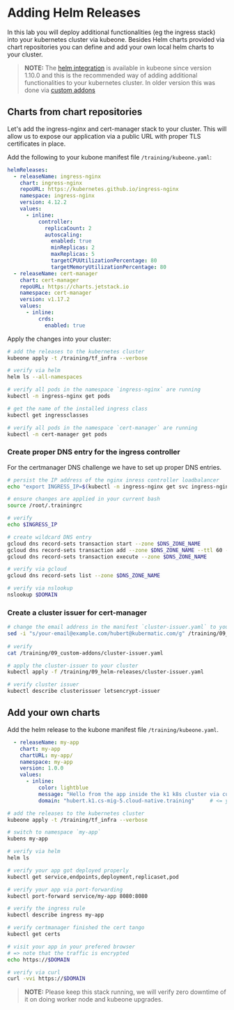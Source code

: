 # Adding Helm Releases

In this lab you will deploy additional functionalities (eg the ingress stack) into your kubernetes cluster via kubeone. Besides Helm charts provided via chart repositories you can define and add your own local helm charts to your cluster.

> **NOTE:**
> The [helm integration](https://docs.kubermatic.com/kubeone/main/guides/helm-integration/) is available in kubeone since version 1.10.0 and this is the recommended way of adding additional functionalities to your kubernetes cluster. In older version this was done via [custom addons](https://docs.kubermatic.com/kubeone/main/guides/addons>)

## Charts from chart repositories

Let's add the ingress-nginx and cert-manager stack to your cluster. This will allow us to expose our application via a public URL with proper TLS certificates in place.

Add the following to your kubone manifest file `/training/kubeone.yaml`:

```yaml
helmReleases:
  - releaseName: ingress-nginx
    chart: ingress-nginx
    repoURL: https://kubernetes.github.io/ingress-nginx
    namespace: ingress-nginx
    version: 4.12.2
    values:
      - inline:
          controller:
            replicaCount: 2
            autoscaling:
              enabled: true
              minReplicas: 2
              maxReplicas: 5
              targetCPUUtilizationPercentage: 80
              targetMemoryUtilizationPercentage: 80
  - releaseName: cert-manager
    chart: cert-manager
    repoURL: https://charts.jetstack.io
    namespace: cert-manager
    version: v1.17.2
    values:
      - inline:
          crds:
            enabled: true
```

Apply the changes into your cluster:

```bash
# add the releases to the kubernetes cluster
kubeone apply -t /training/tf_infra --verbose

# verify via helm
helm ls --all-namespaces

# verify all pods in the namespace `ingress-nginx` are running
kubectl -n ingress-nginx get pods

# get the name of the installed ingress class
kubectl get ingressclasses

# verify all pods in the namespace `cert-manager` are running
kubectl -n cert-manager get pods
```

### Create proper DNS entry for the ingress controller

For the certmanager DNS challenge we have to set up proper DNS entries.

```bash
# persist the IP address of the nginx inress controller loadbalancer
echo "export INGRESS_IP=$(kubectl -n ingress-nginx get svc ingress-nginx-controller -o jsonpath='{.status.loadBalancer.ingress[0].ip}')" >> /root/.trainingrc

# ensure changes are applied in your current bash
source /root/.trainingrc

# verify
echo $INGRESS_IP

# create wildcard DNS entry
gcloud dns record-sets transaction start --zone $DNS_ZONE_NAME
gcloud dns record-sets transaction add --zone $DNS_ZONE_NAME --ttl 60 --name="$DOMAIN." --type A $INGRESS_IP
gcloud dns record-sets transaction execute --zone $DNS_ZONE_NAME

# verify via gcloud
gcloud dns record-sets list --zone $DNS_ZONE_NAME

# verify via nslookup
nslookup $DOMAIN
```

### Create a cluster issuer for cert-manager

```bash
# change the email address in the manifest `cluster-issuer.yaml` to your email address
sed -i "s/your-email@example.com/hubert@kubermatic.com/g" /training/09_custom-addons/cluster-issuer.yaml
 
# verify
cat /training/09_custom-addons/cluster-issuer.yaml

# apply the cluster-issuer to your cluster
kubectl apply -f /training/09_helm-releases/cluster-issuer.yaml

# verify cluster issuer
kubectl describe clusterissuer letsencrypt-issuer
```

## Add your own charts

Add the helm release to the kubone manifest file `/training/kubeone.yaml`.

```yaml
  - releaseName: my-app
    chart: my-app
    chartURL: my-app/
    namespace: my-app
    version: 1.0.0
    values:
      - inline:
          color: lightblue
          message: "Hello from the app inside the k1 k8s cluster via custom addon"
          domain: "hubert.k1.cs-mig-5.cloud-native.training"     # <= you can get this value via `echo $DOMAIN`
```

```bash
# add the releases to the kubernetes cluster
kubeone apply -t /training/tf_infra --verbose

# switch to namespace `my-app`
kubens my-app

# verify via helm
helm ls

# verify your app got deployed properly
kubectl get service,endpoints,deployment,replicaset,pod

# verify your app via port-forwarding
kubectl port-forward service/my-app 8080:8080

# verify the ingress rule
kubectl describe ingress my-app

# verify certmanager finished the cert tango
kubectl get certs

# visit your app in your prefered browser
# => note that the traffic is encrypted
echo https://$DOMAIN

# verify via curl
curl -vvi https://$DOMAIN
```

> **NOTE:**
> Please keep this stack running, we will verify zero downtime of it on doing worker node and kubeone upgrades.
